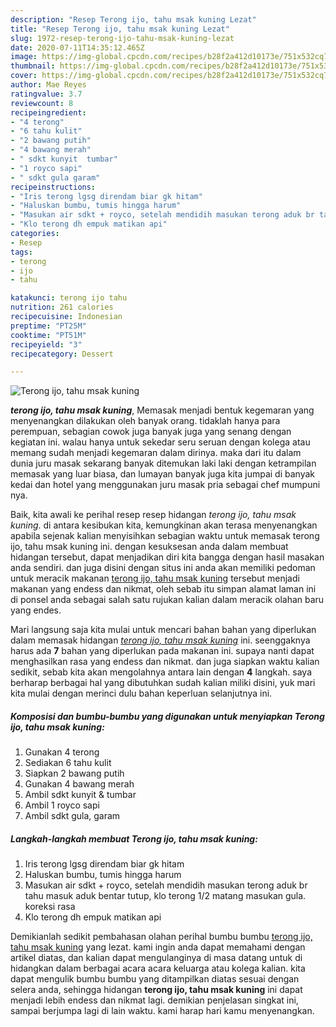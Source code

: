 ```yaml
---
description: "Resep Terong ijo, tahu msak kuning Lezat"
title: "Resep Terong ijo, tahu msak kuning Lezat"
slug: 1972-resep-terong-ijo-tahu-msak-kuning-lezat
date: 2020-07-11T14:35:12.465Z
image: https://img-global.cpcdn.com/recipes/b28f2a412d10173e/751x532cq70/terong-ijo-tahu-msak-kuning-foto-resep-utama.jpg
thumbnail: https://img-global.cpcdn.com/recipes/b28f2a412d10173e/751x532cq70/terong-ijo-tahu-msak-kuning-foto-resep-utama.jpg
cover: https://img-global.cpcdn.com/recipes/b28f2a412d10173e/751x532cq70/terong-ijo-tahu-msak-kuning-foto-resep-utama.jpg
author: Mae Reyes
ratingvalue: 3.7
reviewcount: 8
recipeingredient:
- "4 terong"
- "6 tahu kulit"
- "2 bawang putih"
- "4 bawang merah"
- " sdkt kunyit  tumbar"
- "1 royco sapi"
- " sdkt gula garam"
recipeinstructions:
- "Iris terong lgsg direndam biar gk hitam"
- "Haluskan bumbu, tumis hingga harum"
- "Masukan air sdkt + royco, setelah mendidih masukan terong aduk br tahu masuk aduk bentar tutup, klo terong 1/2 matang masukan gula. koreksi rasa"
- "Klo terong dh empuk matikan api"
categories:
- Resep
tags:
- terong
- ijo
- tahu

katakunci: terong ijo tahu 
nutrition: 261 calories
recipecuisine: Indonesian
preptime: "PT25M"
cooktime: "PT51M"
recipeyield: "3"
recipecategory: Dessert

---
```



![Terong ijo, tahu msak kuning](https://img-global.cpcdn.com/recipes/b28f2a412d10173e/751x532cq70/terong-ijo-tahu-msak-kuning-foto-resep-utama.jpg)

<b><i>terong ijo, tahu msak kuning</i></b>, Memasak menjadi bentuk kegemaran yang menyenangkan dilakukan oleh banyak orang. tidaklah hanya para perempuan, sebagian cowok juga banyak juga yang senang dengan kegiatan ini. walau hanya untuk sekedar seru seruan dengan kolega atau memang sudah menjadi kegemaran dalam dirinya. maka dari itu dalam dunia juru masak sekarang banyak ditemukan laki laki dengan ketrampilan memasak yang luar biasa, dan lumayan banyak juga kita jumpai di banyak kedai dan hotel yang menggunakan juru masak pria sebagai chef mumpuni nya.

Baik, kita awali ke perihal resep resep hidangan <i>terong ijo, tahu msak kuning</i>. di antara kesibukan kita, kemungkinan akan terasa menyenangkan apabila sejenak kalian menyisihkan sebagian waktu untuk memasak terong ijo, tahu msak kuning ini. dengan kesuksesan anda dalam membuat hidangan tersebut, dapat menjadikan diri kita bangga dengan hasil masakan anda sendiri. dan juga disini dengan situs ini anda akan memiliki pedoman untuk meracik makanan <u>terong ijo, tahu msak kuning</u> tersebut menjadi makanan yang endess dan nikmat, oleh sebab itu simpan alamat laman ini di ponsel anda sebagai salah satu rujukan kalian dalam meracik olahan baru yang endes.




Mari langsung saja kita mulai untuk mencari bahan bahan yang diperlukan dalam memasak hidangan <u><i>terong ijo, tahu msak kuning</i></u> ini. seenggaknya harus ada <b>7</b> bahan yang diperlukan pada makanan ini. supaya nanti dapat menghasilkan rasa yang endess dan nikmat. dan juga siapkan waktu kalian sedikit, sebab kita akan mengolahnya antara lain dengan <b>4</b> langkah. saya berharap berbagai hal yang dibutuhkan sudah kalian miliki disini, yuk mari kita mulai dengan merinci dulu bahan keperluan selanjutnya ini.

<!--inarticleads1-->

##### Komposisi dan bumbu-bumbu yang digunakan untuk menyiapkan Terong ijo, tahu msak kuning:

1. Gunakan 4 terong
1. Sediakan 6 tahu kulit
1. Siapkan 2 bawang putih
1. Gunakan 4 bawang merah
1. Ambil  sdkt kunyit &amp; tumbar
1. Ambil 1 royco sapi
1. Ambil  sdkt gula, garam




<!--inarticleads2-->

##### Langkah-langkah membuat Terong ijo, tahu msak kuning:

1. Iris terong lgsg direndam biar gk hitam
1. Haluskan bumbu, tumis hingga harum
1. Masukan air sdkt + royco, setelah mendidih masukan terong aduk br tahu masuk aduk bentar tutup, klo terong 1/2 matang masukan gula. koreksi rasa
1. Klo terong dh empuk matikan api




Demikianlah sedikit pembahasan olahan perihal bumbu bumbu <u>terong ijo, tahu msak kuning</u> yang lezat. kami ingin anda dapat memahami dengan artikel diatas, dan kalian dapat mengulanginya di masa datang untuk di hidangkan dalam berbagai acara acara keluarga atau kolega kalian. kita dapat mengulik bumbu bumbu yang ditampilkan diatas sesuai dengan selera anda, sehingga hidangan <b>terong ijo, tahu msak kuning</b> ini dapat menjadi lebih endess dan nikmat lagi. demikian penjelasan singkat ini, sampai berjumpa lagi di lain waktu. kami harap hari kamu menyenangkan.
